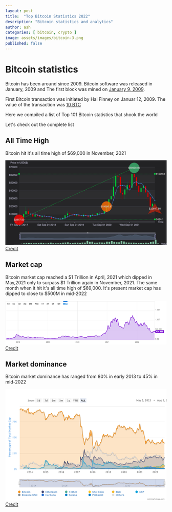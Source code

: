 ```yaml
---
layout: post
title:  "Top Bitcoin Statistics 2022"
description: "Bitcoin statistics and analytics"
author: ash
categories: [ bitcoin, crypto ]
image: assets/images/bitcoin-3.png
published: false
---
```


# Bitcoin statistics

Bitcoin has been around since 2009. Bitcoin software was released in January, 2009 and The first block was mined on [January 9, 2009](https://blog.everycoinprice.com/100-facts-bitcoin/#first-version-of-bitcoin-was-released-in-2009).

 First Bitcoin transaction was initiated by Hal Finney on Januar 12, 2009. The value of the transaction was [10 BTC](https://blog.everycoinprice.com/100-facts-bitcoin/#first-transaction-was-received-by-hal-finney)

Here we compiled a list of Top 101 Bitcoin statistics that shook the world

Let's check out the complete list

## All Time High

Bitcoin hit it's all time high of $69,000 in November, 2021

![Bitcoin price chart](../assets/images/post2/btc-price.png)
[Credit](https://everycoinprice.com/?symbol=BTC&interval=5years)

## Market cap

Bitcoin market cap reached a $1 Trillion in April, 2021 which dipped in May,2021 only to surpass $1 Trillion again in November, 2021. The same month when it hit it's all time high of $69,000. It's present market cap has dipped to close to $500M in mid-2022

![Bitcoin market cap](../assets/images/post2/market-btc.png)
[Credit](https://ycharts.com/indicators/bitcoin_market_cap)

## Market dominance

Bitcoin market dominance has ranged from 80% in early 2013 to 45% in mid-2022

![Bitcoin dominance](../assets/images/post2/chart-btc.png)
[Credit](https://coinmarketcap.com/charts/)

